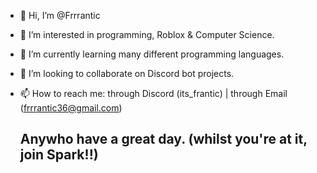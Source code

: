 - 👋 Hi, I’m @Frrrantic
- 👀 I’m interested in programming, Roblox & Computer Science.
- 🌱 I’m currently learning many different programming languages.
- 💞️ I’m looking to collaborate on Discord bot projects.
- 📫 How to reach me: through Discord (its_frantic) | through Email (frrrantic36@gmail.com)

  ## Anywho have a great day. (whilst you're at it, join Spark!!)

<!---
Frrrantic/Frrrantic is a ✨ special ✨ repository because its `README.md` (this file) appears on your GitHub profile.
You can click the Preview link to take a look at your changes.
--->
